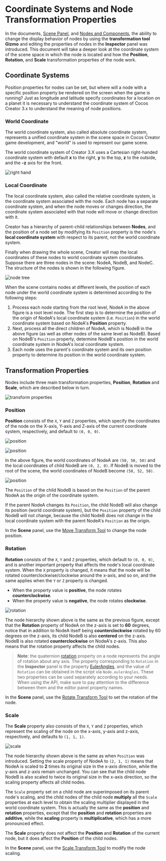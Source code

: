 # Coordinate Systems and Node Transformation Properties

In the documents, [Scene Panel](../../editor/scene/index.md), and [Nodes and Components](node-component.md), the ability to change the display behavior of nodes by using the **transformation tool Gizmo** and editing the properties of nodes in the **Inspector** panel was introduced. This document will take a deeper look at the coordinate system of the scene space in which the node is located and how the **Position**, **Rotation**, and **Scale** transformation properties of the node work.

## Coordinate Systems

Position properties for nodes can be set, but where will a node with a specific position property be rendered on the screen when the game is running? Just as longitude and latitude specify coordinates for a location on a planet it is necessary to understand the coordinate system of Cocos Creator 3.x to understand the meaning of node positions.

### World Coordinate

The world coordinate system, also called absolute coordinate system, represents a unified coordinate system in the scene space in Cocos Creator game development, and "world" is used to represent our game scene.

The world coordinate system of Creator 3.X uses a Cartesian right-handed coordinate system with default **x** to the right, **y** to the top, **z** to the outside, and the **-z** axis for the front.

![right hand](coord/right_hand.png)

### Local Coordinate

The local coordinate system, also called the relative coordinate system, is the coordinate system associated with the node. Each node has a separate coordinate system, and when the node moves or changes direction, the coordinate system associated with that node will move or change direction with it.

Creator has a hierarchy of parent-child relationships between **Nodes**, and the position of a node set by modifying its `Position` property is the node's **local coordinate system** with respect to its parent, not the world coordinate system.

Finally when drawing the whole scene, Creator will map the local coordinates of these nodes to world coordinate system coordinates. <br>
Suppose there are three nodes in the scene: NodeA, NodeB, and NodeC. The structure of the nodes is shown in the following figure.

![node tree](coord/node-tree.png)

When the scene contains nodes at different levels, the position of each node under the world coordinate system is determined according to the following steps:

1. Process each node starting from the root level, NodeA in the above figure is a root level node. The first step is to determine the position of the origin of NodeA's local coordinate system (i.e. `Position`) in the world coordinate system based on NodeA's **Position** property.
2. Next, process all the direct children of NodeA, which is NodeB in the above figure (as well as other nodes of the same level as NodeB). Based on NodeB's `Position` property, determine NodeB's position in the world coordinate system in NodeA's local coordinate system.
3. Each node uses the parent's coordinate system and its own position property to determine its position in the world coordinate system.

## Transformation Properties

Nodes include three main transformation properties, **Position**, **Rotation** and **Scale**, which are described below in turn.

![transform properties](coord/transform-properties.png)

### Position

**Position** consists of the `X`, `Y` and `Z` properties, which specify the coordinates of the node on the X-axis, Y-axis and Z-axis of the current coordinate system, respectively, and default to `(0, 0, 0)`.

![position](coord/position-nodeA.png)

![position](coord/position-nodeB.png)

In the above figure, the world coordinates of NodeA are `(50, 50, 50)` and the local coordinates of child NodeB are `(0, 2, 0)`. If NodeB is moved to the root of the scene, the world coordinates of NodeB become `(50, 52, 50)`.

![position](coord/position-nodeB-world.png)

The `Position` of the child NodeB is based on the `Position` of the parent NodeA as the origin of the coordinate system.

If the parent NodeA changes its `Position`, the child NodeB will also change its position (world coordinate system), but the `Position` property of the child NodeB will not change, because the child NodeB does not change in the local coordinate system with the parent NodeA's `Position` as the origin.

In the **Scene** panel, use the [Move Transform Tool](../../editor/toolbar/index.md) to change the node position.

### Rotation

**Rotation** consists of the `X`, `Y` and `Z` properties, which default to `(0, 0, 0)`, and is another important property that affects the node's local coordinate system. When the `X` property is changed, it means that the node will be rotated counterclockwise/clockwise around the x-axis, and so on, and the same applies when the `Y` or `Z` property is changed.

- When the property value is **positive**, the node rotates **counterclockwise**.
- When the property value is **negative**, the node rotates **clockwise**.

![rotation](coord/rotation.png)

The node hierarchy shown above is the same as the previous figure, except that the **Rotation** property of NodeA on the z-axis is set to **60** degrees, notice that in addition to NodeA itself being **counterclockwise** rotated by 60 degrees on the z-axis, its child NodeB is also **centered** on the z-axis. NodeB is also rotated **counterclockwise** on NodeA's z-axis. This also means that the rotation property affects the child nodes.

> **Note**: the quaternion [rotation](%__APIDOC__%/en/#/docs/3.3/en/scene-graph/Class/Node?id=rotation) property on a node represents the angle of rotation about any axis. The property corresponding to `Rotation` in the **Inspector** panel is the property [EulerAngles](__APIDOC__/en/#/docs/3.3/en/scene-graph/Class/Node?id=eulerangles), and the value of `Rotation` can be obtained in the script via `Node.eulerAngles`. These two properties can be used separately according to your needs. When using the API, make sure to pay attention to the difference between them and the editor panel property names.

In the **Scene** panel, use the [Rotate Transform Tool](../../editor/toolbar/index.md) to set the rotation of the node.

### Scale

The **Scale** property also consists of the `X`, `Y` and `Z` properties, which represent the scaling of the node on the x-axis, y-axis and z-axis, respectively, and defaults to `(1, 1, 1)`.

![scale](coord/scale.png)

The node hierarchy shown above is the same as when `Position` was introduced. Setting the scale property of NodeA to `(2, 1, 1)` means that NodeA is scaled to **2** times its original size in the x-axis direction, while the y-axis and z-axis remain unchanged. You can see that the child node NodeB is also scaled to twice its original size in the x-axis direction, so the scaling property affects all child nodes.

The `Scale` property set on a child node are superimposed on its parent node's scaling, and the child nodes of the child node **multiply** all the `Scale` properties at each level to obtain the scaling multiplier displayed in the world coordinate system. This is actually the same as the **position** and **rotation** properties, except that the **position** and **rotation** properties are **additive**, while the **scaling** property is **multiplicative**, which has a more pronounced effect.

The **Scale** property does not affect the **Position** and **Rotation** of the current node, but it does affect the **Position** of the child nodes.

In the **Scene** panel, use the [Scale Transform Tool](../../editor/toolbar/index.md) to modify the node scaling.
